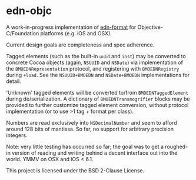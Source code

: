 edn-objc
========

A work-in-progress implementation of [edn-format](https://github.com/edn-format) for Objective-C/Foundation platforms (e.g. iOS and OSX).

Current design goals are completeness and spec adherence.

Tagged elements (such as the built-in `uuid` and `inst`) may be converted to concrete Cocoa objects (again, `NSUUID` and `NSDate`) via implementation of the `BMOEDNRepresentation` protocol, and registering with `BMOEDNRegistry` during `+load`. See the `NSUUID+BMOEDN` and `NSDate+BMOEDN` implementations for detail.

'Unknown' tagged elements will be converted to/from `BMOEDNTaggedElement` during de/serialization. A dictionary of `BMOEDNTransmogrifier` blocks may be provided to further customize tagged element conversion, without protocol implementation (or to use >1 tag + format per class). 

Numbers are read exclusively into `NSDecimalNumber` and seem to afford around 128 bits of mantissa. So far, no support for arbitrary precision integers.

Note: very little testing has occurred so far; the goal was to get a roughed-in version of reading and writing behind a decent interface out into the world. YMMV on OSX and iOS < 6.1.

This project is licensed under the BSD 2-Clause License.